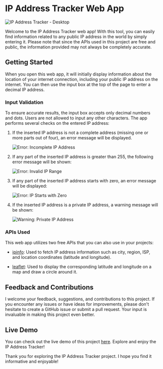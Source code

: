 # IP Address Tracker Web App

![IP Address Tracker - Desktop](https://github.com/fissid/IpAddressTracker/blob/a073cbca0f4e690d1302deca05276a91b92d638e/src/img/landing.PNG)

Welcome to the IP Address Tracker web app! With this tool, you can easily find information related to any public IP address in the world by simply entering it. Please note that since the APIs used in this project are free and public, the information provided may not always be completely accurate.

## Getting Started

When you open this web app, it will initially display information about the location of your internet connection, including your public IP address on the internet. You can then use the input box at the top of the page to enter a decimal IP address.

### Input Validation

To ensure accurate results, the input box accepts only decimal numbers and dots. Users are not allowed to input any other characters. The app performs several checks on the entered IP address:

1. If the inserted IP address is not a complete address (missing one or more parts out of four), an error message will be displayed.

   ![Error: Incomplete IP Address](https://github.com/fissid/IpAddressTracker/blob/1119938f04620e939b0e38ac6d5919357beac668/src/img/parts-error.PNG)

2. If any part of the inserted IP address is greater than 255, the following error message will be shown:

   ![Error: Invalid IP Range](https://github.com/fissid/IpAddressTracker/blob/f124dbdf60fba5be1e2513192f4b261a8d4c8f4f/src/img/255%20error.PNG)

3. If any part of the inserted IP address starts with zero, an error message will be displayed:

   ![Error: IP Starts with Zero](https://github.com/fissid/IpAddressTracker/blob/f124dbdf60fba5be1e2513192f4b261a8d4c8f4f/src/img/zero-error.PNG)

4. If the inserted IP address is a private IP address, a warning message will be shown:

   ![Warning: Private IP Address](https://github.com/fissid/IpAddressTracker/blob/f124dbdf60fba5be1e2513192f4b261a8d4c8f4f/src/img/private.PNG)

### APIs Used

This web app utilizes two free APIs that you can also use in your projects:

- [ipinfo](https://ipinfo.io/): Used to fetch IP address information such as city, region, ISP, and location coordinates (latitude and longitude).

- [leaflet](https://leafletjs.com/reference.html): Used to display the corresponding latitude and longitude on a map and draw a circle around it.

## Feedback and Contributions

I welcome your feedback, suggestions, and contributions to this project. If you encounter any issues or have ideas for improvements, please don't hesitate to create a GitHub issue or submit a pull request. Your input is invaluable in making this project even better.

## Live Demo

You can check out the live demo of this project [here](https://fissid.github.io/IpAddressTracker/). Explore and enjoy the IP Address Tracker!

Thank you for exploring the IP Address Tracker project. I hope you find it informative and enjoyable!
